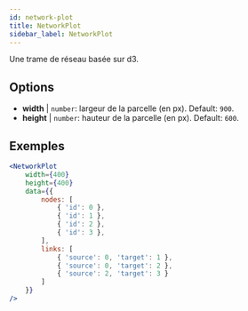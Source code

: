 ```yaml
---
id: network-plot
title: NetworkPlot
sidebar_label: NetworkPlot
---
```


Une trame de réseau basée sur d3.

## Options

* __width__ | `number`: largeur de la parcelle (en px). Default: `900`.
* __height__ | `number`: hauteur de la parcelle (en px). Default: `600`.


## Exemples

```jsx live
<NetworkPlot
    width={400}
    height={400}
    data={{
        nodes: [
            { 'id': 0 },
            { 'id': 1 },
            { 'id': 2 },
            { 'id': 3 },
        ],
        links: [
            { 'source': 0, 'target': 1 },
            { 'source': 0, 'target': 2 },
            { 'source': 2, 'target': 3 }
        ]
    }}
/>
``` 


